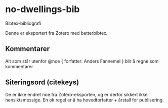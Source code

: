# no-dwellings-bib
  Bibtex-bibliografi

Denne er eksportert fra Zotero med betterbibtex.

## Kommentarer
Alt som står utenfor @noe { forfatter: Anders Fannemel } blir å regne som kommentarer

## Siteringsord (citekeys)
De er ikke endret noe fra Zotero-eksporten, og er derfor sikkert ikke hensiktsmessige. En ok regel er å ha hovedforfatter + årstall for publisering.
